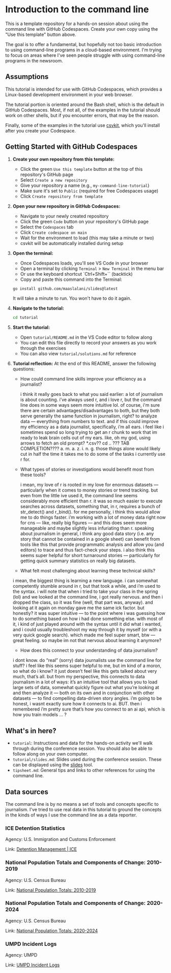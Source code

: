 # Introduction to the command line

This is a template repository for a hands-on session about using the command line with GitHub Codespaces. Create your own copy using the "Use this template" button above.

The goal is to offer a fundamental, but hopefully not too basic introduction to using command-line programs in a cloud-based environment. I'm trying to focus on areas where I've seen people struggle with using command-line programs in the newsroom. 

## Assumptions

This tutorial is intended for use with GitHub Codespaces, which provides a Linux-based development environment in your web browser.

The tutorial portion is oriented around the Bash shell, which is the default in GitHub Codespaces. Most, if not all, of the examples in the tutorial should work on other shells, but if you encounter errors, that may be the reason.

Finally, some of the examples in the tutorial use [csvkit](https://github.com/wireservice/csvkit), which you'll install after you create your Codespace.

## Getting Started with GitHub Codespaces

1. **Create your own repository from this template:**
   - Click the green `Use this template` button at the top of this repository's GitHub page
   - Select `Create a new repository`
   - Give your repository a name (e.g., `my-command-line-tutorial`)
   - Make sure it's set to `Public` (required for free Codespaces usage)
   - Click `Create repository from template`

2. **Open your new repository in GitHub Codespaces:**
   - Navigate to your newly created repository
   - Click the green `Code` button on your repository's GitHub page
   - Select the `Codespaces` tab
   - Click `Create codespace on main`
   - Wait for the environment to load (this may take a minute or two)
   - csvkit will be automatically installed during setup

3. **Open the terminal:**
   - Once Codespaces loads, you'll see VS Code in your browser
   - Open a terminal by clicking `Terminal` > `New Terminal` in the menu bar
   - Or use the keyboard shortcut `Ctrl+Shift+\`` (backtick)
   - Copy and paste this command into the Terminal:

   ```bash
   go install github.com/maaslalani/slides@latest
   ```

   It will take a minute to run. You won't have to do it again.

4. **Navigate to the tutorial:**
   ```bash
   cd tutorial
   ```

5. **Start the tutorial:**
   - Open `tutorial/README.md` in the VS Code editor to follow along
   - You can edit this file directly to record your answers as you work through the exercises
   - You can also view `tutorial/solutions.md` for reference

6. **Tutorial reflection:**
   At the end of this README, answer the following questions:
   - How could command line skills improve your efficiency as a journalist?
      
      i think it really goes back to what you said earlier: a lot of journalism is about counting. i’ve always used r, and i love r, but the command line does in some ways seem more intuitive lol. of course, i'm sure there are certain advantages/disadvantages to both, but they both serve generally the same function in journalism, right? to analyze data — everything from numbers to text. and if this could improve my efficiency as a data journalist, specifically, i’m all ears. i feel like i sometimes spend so long trying to get an r chunk to work that im ready to leak brain cells out of my ears. like, oh my god, using arrows to fetch an old prompt? *.csv?? cd .. ??? TAB COMPLETION???? a. m. a. z. i. n. g. those things alone would likely cut in half the time it takes me to do some of the tasks i currently use r for. 

   - What types of stories or investigations would benefit most from these tools?
      
      i mean, my love of r is rooted in my love for enormous datasets — particularly when it comes to money stories or trend tracking. but even from the little ive used it, the command line seems considerably more efficient than r. it was so much easier to execute searches across datasets, something that, in r, requires a bunch of str_detect() and r_bind(). for me personally, i think this would allow me to do things faster. i’m working with a lot of money data right now for cns — like, really big figures — and this does seem more manageable and maybe slightly less infuriating than r. speaking about journalism in general, i think any good data story (i.e. any story that cannot be contained in a google sheet) can benefit from tools like this that provide programmatic analysis and allow you (and editors) to trace and thus fact-check your steps. i also think this seems super helpful for short turnaround stories — particularly for getting quick summary statistics on really big datasets.

   - What felt most challenging about learning these technical skills?

   i mean, the biggest thing is learning a new language. i can somewhat competently stumble around in r, but that took a while, and i’m used to the syntax. i will note that when i tried to take your class in the spring (lol) and we looked at the command line, i got really nervous. and then i dropped the class, so it was fine (well, that part was, anyway). and looking at it again on monday gave me the same ick factor. but honestly? it was super intuitive — to the point where i was guessing how to do something based on how i had done something else. with most of it, i kind of just played around with the syntax until it did what i wanted, and i could usually troubleshoot my way through it by myself (or with a very quick google search). which made me feel super smart, btw — great feeling. so maybe im not that nervous about learning it anymore?

   - How does this connect to your understanding of data journalism?
   
   i dont know. do “real” (sorry) data journalists use the command line for stuff? i feel like this seems super helpful to me, but im kind of a moron, so what do i know? it just doesn’t feel like this gets talked about very much, that’s all. but from my perspective, this connects to data journalism in a lot of ways: it’s an intuitive tool that allows you to load large sets of data, somewhat quickly figure out what you’re looking at and then analyze it — both on its own and in conjunction with other datasets — to find compelling data-driven story angles. i’m going to be honest, i wasnt exactly sure how it connects to ai. BUT. then i remembered i’m pretty sure that’s how you connect to an ai api, which is how you train models … ?

## What's in here?

- `tutorial`: Instructions and data for the hands-on activity we'll walk through during the conference session. You should also be able to follow along on your own computer.
- `tutorial/slides.md`: Slides used during the conference session. These can be displayed using the [slides](https://github.com/maaslalani/slides) tool.
- `tipsheet.md`: General tips and links to other references for using the command line.

## Data sources

The command line is by no means a set of tools and concepts specific to journalism. I've tried to use real data in this tutorial to ground the concepts in the kinds of ways I use the command line as a data reporter.

### ICE Detention Statistics 

Agency: U.S. Immigration and Customs Enforcement

Link: [Detention Management | ICE](https://www.ice.gov/detain/detention-management)

### National Population Totals and Components of Change: 2010-2019

Agency: U.S. Census Bureau

Link: [National Population Totals: 2010-2019](https://www.census.gov/data/tables/time-series/demo/popest/2010s-national-total.html)

### National Population Totals and Components of Change: 2020-2024

Agency: U.S. Census Bureau

Link: [National Population Totals: 2020-2024](https://www.census.gov/data/tables/time-series/demo/popest/2020s-national-total.html#v2023)

### UMPD Incident Logs

Agency: UMPD

Link: [UMPD Incident Logs](https://umpd.umd.edu/statistics-reports/daily-crime-and-incident-logs)
